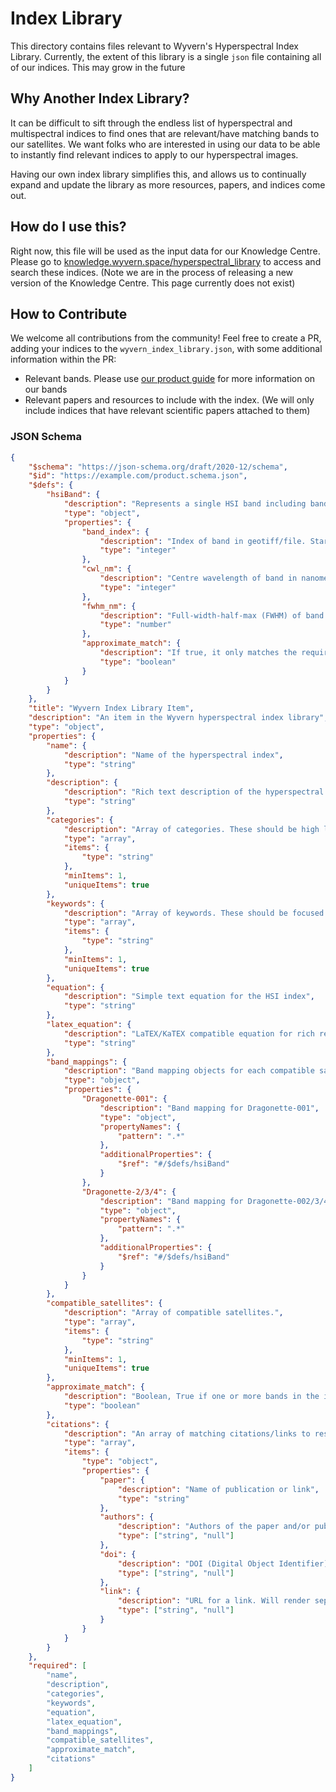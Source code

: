 # Index Library
This directory contains files relevant to Wyvern's Hyperspectral Index Library. Currently, the extent of this library
is a single `json` file containing all of our indices. This may grow in the future

## Why Another Index Library?
It can be difficult to sift through the endless list of hyperspectral and multispectral indices to find ones that
are relevant/have matching bands to our satellites. We want folks who are interested in using our data to be able
to instantly find relevant indices to apply to our hyperspectral images.

Having our own index library simplifies this, and allows us to continually expand and update the library as more
resources, papers, and indices come out.

## How do I use this?
Right now, this file will be used as the input data for our Knowledge Centre. Please go to
[knowledge.wyvern.space/hyperspectral_library](https://knowledge.wyvern.space/hyperspectral_library) to access
and search these indices. (Note we are in the process of releasing a new version of the Knowledge Centre. This
page currently does not exist)

## How to Contribute
We welcome all contributions from the community! Feel free to create a PR, adding your indices to the
`wyvern_index_library.json`, with some additional information within the PR:
- Relevant bands. Please use [our product guide](https://guide.wyvern.space/data-product-guide/product-specifications/spectral-bands)
for more information on our bands
- Relevant papers and resources to include with the index. (We will only include indices that have relevant
scientific papers attached to them)

### JSON Schema
```json
{
    "$schema": "https://json-schema.org/draft/2020-12/schema",
    "$id": "https://example.com/product.schema.json",
    "$defs": {
        "hsiBand": {
            "description": "Represents a single HSI band including band parameters (FWHM, etc). Used to link back to equations.",
            "type": "object",
            "properties": {
                "band_index": {
                    "description": "Index of band in geotiff/file. Starts from 1",
                    "type": "integer"
                },
                "cwl_nm": {
                    "description": "Centre wavelength of band in nanometres",
                    "type": "integer"
                },
                "fwhm_nm": {
                    "description": "Full-width-half-max (FWHM) of band. I.e. bandwidth.",
                    "type": "number"
                },
                "approximate_match": {
                    "description": "If true, it only matches the required band in the equation approximately (i.e. over 5nm away from band).",
                    "type": "boolean"
                }
            }
        }
    },
    "title": "Wyvern Index Library Item",
    "description": "An item in the Wyvern hyperspectral index library",
    "type": "object",
    "properties": {
        "name": {
            "description": "Name of the hyperspectral index",
            "type": "string"
        },
        "description": {
            "description": "Rich text description of the hyperspectral index, including relevant caveats/notes. Add as much colour as possible here!",
            "type": "string"
        },
        "categories": {
            "description": "Array of categories. These should be high level like: vegetation, water, geology, etc.",
            "type": "array",
            "items": {
                "type": "string"
            },
            "minItems": 1,
            "uniqueItems": true
        },
        "keywords": {
            "description": "Array of keywords. These should be focused like: chlorophyll, stress, iron, broadband, normalized difference, etc",
            "type": "array",
            "items": {
                "type": "string"
            },
            "minItems": 1,
            "uniqueItems": true
        },
        "equation": {
            "description": "Simple text equation for the HSI index",
            "type": "string"
        },
        "latex_equation": {
            "description": "LaTEX/KaTEX compatible equation for rich rendering",
            "type": "string"
        },
        "band_mappings": {
            "description": "Band mapping objects for each compatible satellite",
            "type": "object",
            "properties": {
                "Dragonette-001": {
                    "description": "Band mapping for Dragonette-001",
                    "type": "object",
                    "propertyNames": {
                        "pattern": ".*"
                    },
                    "additionalProperties": {
                        "$ref": "#/$defs/hsiBand"
                    }
                },
                "Dragonette-2/3/4": {
                    "description": "Band mapping for Dragonette-002/3/4/+. These satellites have the same band set.",
                    "type": "object",
                    "propertyNames": {
                        "pattern": ".*"
                    },
                    "additionalProperties": {
                        "$ref": "#/$defs/hsiBand"
                    }
                }
            }
        },
        "compatible_satellites": {
            "description": "Array of compatible satellites.",
            "type": "array",
            "items": {
                "type": "string"
            },
            "minItems": 1,
            "uniqueItems": true
        },
        "approximate_match": {
            "description": "Boolean, True if one or more bands in the index are off by over 5nm",
            "type": "boolean"
        },
        "citations": {
            "description": "An array of matching citations/links to resources",
            "type": "array",
            "items": {
                "type": "object",
                "properties": {
                    "paper": {
                        "description": "Name of publication or link",
                        "type": "string"
                    },
                    "authors": {
                        "description": "Authors of the paper and/or publication",
                        "type": ["string", "null"]
                    },
                    "doi": {
                        "description": "DOI (Digital Object Identifier) used to generate URLs back to the paper",
                        "type": ["string", "null"]
                    },
                    "link": {
                        "description": "URL for a link. Will render seperately from the DOI",
                        "type": ["string", "null"]
                    }
                }
            }
        }
    },
    "required": [
        "name",
        "description",
        "categories",
        "keywords",
        "equation",
        "latex_equation",
        "band_mappings",
        "compatible_satellites",
        "approximate_match",
        "citations"
    ]
}
```